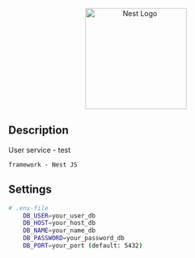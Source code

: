 <p align="center">
  <a href="http://nestjs.com/" target="blank"><img src="https://nestjs.com/img/logo-small.svg" width="200" alt="Nest Logo" /></a>
</p>

## Description

<p>User service - test</p>

``` framework - Nest JS ```

## Settings

```bash
# .env-file
    DB_USER=your_user_db
    DB_HOST=your_host_db
    DB_NAME=your_name_db
    DB_PASSWORD=your_password_db
    DB_PORT=your_port (default: 5432)
